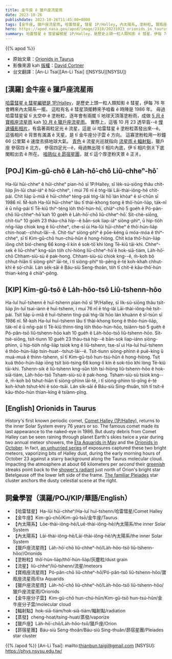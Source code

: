 ```yaml
---
title: 金牛座 ê 獵戶座流星雨
date: 2023-10-26
publishdate: 2023-10-26T11:45:00+0800
tags: [金牛座, 獵戶座流星雨, 哈雷彗星, 彗星 1P/Halley, 內太陽系, 塗粉粒, 寶瓶座流星雨, 金牛座分子雲, 輻射點, 蒸發, 獵戶座, 參宿四, 昴宿星團]
hero: https://apod.nasa.gov/apod/image/2310/20231023_orionids_in_taurus_1024c.jpg
summary: 哈雷彗星 ê 彗星編號是 1P/Halley，是歷史上頭一粒人類知影 ê 彗星，伊每 76 年會轉來內太陽系一擺。
---
```


{{% apod %}}

- 原始文章：[Orionids in Taurus](https://apod.nasa.gov/apod/ap231026.html)
- 影像來源 kah [版權][copyright]：[David Cortner](http://www.davidcortner.com/slowblog.php)
- 台文翻譯：[An-Li Tsai][An-Li Tsai] ([NSYSU][NSYSU])

## [漢羅] 金牛座 ê 獵戶座流星雨
[哈雷彗星 ê 彗星編號是 1P/Halley][Comet Halley (1P/Halley)]，是歷史上頭一粒人類知影 ê 彗星，伊每 76 年會轉來內太陽系一擺。
這粒有名 ê 彗星頂擺轉來予咱看 ê 時陣是 1986 年。
毋過哈雷彗星留 tī 太空中 ê 塗粉粒，逐年會有兩擺 tī 地球天頂落塗粉雨，成做 [5 月 ê 寶瓶座流星雨][Eta Aquarids in May] kah [10 月 ê 獵戶座流星雨][Orionids in October]。
實際上，這張 10 月 23 透早翕--ê [慢速攝影相片][an unhurried series]，有翕著兩粒足光 ê 流星，這是 ùi 哈雷彗星 ê 塗粉粒蒸發出來--ê。
這張相片 ê 背景有滿滿 ê 天星，是 tī 金牛座分子雲 ê 方向。
這寡塗粉粒用一秒鐘 66 公里緊 ê 速度去挵地球大氣。
[青色][greenish] ê 流星光巡就指向 [流星雨 ê 輻射點][shower's radiant]，獵戶座 參宿四 ê 北方。
參宿四足光--ê，毋過無出現 tī 相片內底，伊 tī 相片倒爿下底閣較出去 ê 所在。
[咱熟似 ê 昴宿星團][The familiar Pleiades]，就 tī 這个厚塗粉天景 ê 正爿。

## [POJ] Kim-gû-chō ê La̍h-hō͘-chō Liû-chheⁿ-hō͘
Ha-lûi hūi-chheⁿ ê hūi-chheⁿ pian-hō sī 1P/Halley, sī le̍k-sú-siōng thâu chi̍t-lia̍p jîn-lūi chai-iáⁿ ê hūi-chheⁿ, i múi 76 nî ē tńg-lâi Lāi-thài-iông-hē chi̍t-pái.
Chit lia̍p ū-miâ ê hūi-chheⁿ téng-pái tńg-lâi hō͘ lán khòaⁿ ê sî-chūn sī 1986 nî.
M̄-koh Ha-lûi hūi-chheⁿ lâu tī thài-khong tiong ê thô͘-hún-lia̍p, ta̍k-nî ē ū nn̄g-pái tī Tē-kiû thiⁿ-téng lo̍h thô͘-hún-hō͘, chiâⁿ-chò 5 goe̍h ê Pó-pân-chō liû-chheⁿ-hō͘ kah 10 goe̍h ê La̍h-hō͘-chō liû-chheⁿ-hō͘.
Si̍t-chè-siōng, chit-tiuⁿ 10 goe̍h 23 thàu-chá hip--ê bān-sok liap-iáⁿ siòng-phìⁿ, ū hip-tio̍h nn̄g-lia̍p chiok kng ê liû-chheⁿ, che-sī ùi Ha-lûi hūi-chheⁿ ê thô͘-hún-lia̍p chin-hoat--chhut-lâi--ê.
Chit-tiuⁿ siòng-phìⁿ ê pōe-kéng ū móa-móa ê thiⁿ-chheⁿ, sī tī Kim-gû-chō hun-chú-hûn ê hong-hiòng.
Chit kóa thô͘-hún-lia̍p iōng chi̍t bió-cheng 66 kong-lí kín ê sok-tō͘ khì lòng Tē-kiû tāi-khì.
Chheⁿ-sek ê liû-chheⁿ kng-sûn to̍h chí-hiòng liû-chheⁿ-hō͘ ê hok-siā-tiám, La̍h-hō͘-chō Chham-siù-sù ê pak-hong.
Chham-siù-sù chiok kng--ê, m̄-koh bô chhut-hiān tī siòng-phìⁿ lāi-té, i tī siòng-phìⁿ tò-pêng ē-té koh-khah chhut-khì ê só͘-chāi.
Lán se̍k-sāi ê Báu-siù Seng-thoân, to̍h tī chit-ê kāu-thô͘-hún thian-kéng ê chiàⁿ-pêng.

## [KIP] Kim-gû-tsō ê La̍h-hōo-tsō Liû-tshenn-hōo
Ha-luî huī-tshenn ê huī-tshenn pian-hō sī 1P/Halley, sī li̍k-sú-siōng thâu tsi̍t-lia̍p jîn-luī tsai-iánn ê huī-tshenn, i muí 76 nî ē tńg-lâi Lāi-thài-iông-hē tsi̍t-pái.
Tsit lia̍p ū-miâ ê huī-tshenn tíng-pái tńg-lâi hōo lán khuànn ê sî-tsūn sī 1986 nî.
M̄-koh Ha-luî huī-tshenn lâu tī thài-khong tiong ê thôo-hún-lia̍p, ta̍k-nî ē ū nn̄g-pái tī Tē-kiû thinn-tíng lo̍h thôo-hún-hōo, tsiânn-tsò 5 gue̍h ê Pó-pân-tsō liû-tshenn-hōo kah 10 gue̍h ê La̍h-hōo-tsō liû-tshenn-hōo.
Si̍t-tsè-siōng, tsit-tiunn 10 gue̍h 23 thàu-tsá hip--ê bān-sok liap-iánn siòng-phìnn, ū hip-tio̍h nn̄g-lia̍p tsiok kng ê liû-tshenn, tse-sī uì Ha-luî huī-tshenn ê thôo-hún-lia̍p tsin-huat--tshut-lâi--ê.
Tsit-tiunn siòng-phìnn ê puē-kíng ū muá-muá ê thinn-tshenn, sī tī Kim-gû-tsō hun-tsú-hûn ê hong-hiòng.
Tsit kuá thôo-hún-lia̍p iōng tsi̍t bió-tsing 66 kong-lí kín ê sok-tōo khì lòng Tē-kiû tāi-khì.
Tshenn-sik ê liû-tshenn kng-sûn to̍h tsí-hiòng liû-tshenn-hōo ê hok-siā-tiám, La̍h-hōo-tsō Tsham-siù-sù ê pak-hong.
Tsham-siù-sù tsiok kng--ê, m̄-koh bô tshut-hiān tī siòng-phìnn lāi-té, i tī siòng-phìnn tò-pîng ē-té koh-khah tshut-khì ê sóo-tsāi.
Lán si̍k-sāi ê Báu-siù Sing-thuân, to̍h tī tsit-ê kāu-thôo-hún thian-kíng ê tsiànn-pîng.

## [English] Orionids in Taurus
History's first known periodic comet, [Comet Halley (1P/Halley)][Comet Halley (1P/Halley)], returns to the inner Solar System every 76 years or so.
The famous comet made its last appearance to the naked-eye in 1986.
But dusty debris from Comet Halley can be seen raining through planet Earth's skies twice a year during two annual meteor showers, the [Eta Aquarids in May][Eta Aquarids in May] and the [Orionids in October][Orionids in October].
In fact, [an unhurried series][an unhurried series] of exposures captured these two bright meteors, vaporizing bits of Halley dust, during the early morning hours of October 23 against a starry background along the Taurus molecular cloud.
Impacting the atmosphere at about 66 kilometers per _second_ their [greenish][greenish] streaks point back to the [shower's radiant][shower's radiant] just north of Orion's bright star Betelgeuse off the lower left side of the frame.
[The familiar Pleiades][The familiar Pleiades] star cluster anchors the dusty celestial scene at the right.

## 詞彙學習（漢羅/POJ/KIP/華語/English）
- 【哈雷彗星】Ha-lûi hūi-chheⁿ/Ha-luî huī-tshenn/哈雷彗星/Comet Halley
- 【金牛座】Kim-gû-chō/Kim-gû-tsō/金牛座/Taurus
- 【內太陽系】Lōe-thài-iông-hē/Luē-thài-iông-hē/內太陽系/the inner Solar System
- 【內太陽系】Lāi-thài-iông-hē/Lāi-thài-iông-hē/內太陽系/the inner Solar System
- 【獵戶座流星雨】La̍h-hō͘-chō liû-chheⁿ-hō͘/La̍h-hōo-tsō liû-tshenn-hōo//Orionids
- 【塗粉粒】thô͘-hún-lia̍p/thô͘-hún-lia̍p/灰塵粒/dust grain
- 【流星】liû-chheⁿ/liû-tshenn/流星/meteors
- 【寶瓶座流星雨】Pó-pân-chō liû-chheⁿ-hō͘/Pó-pân-tsō liû-tshenn-hōo/寶瓶座流星雨/Eta Aquarids
- 【獵戶座流星雨】La̍h-hō͘-chō liû-chheⁿ-hō͘/La̍h-hōo-tsō liû-tshenn-hōo/獵戶座流星雨/Orionids
- 【金牛座分子雲】Kim-gû-chō hun-chú-hûn/Kim-gû-tsō hun-tsú-hûn/金牛座分子雲/molecular cloud
- 【輻射點】hok-siā-tiám/hok-siā-tiám/輻射點/radiation
- 【蒸發】cheng-hoat/tsing-huat/蒸發/vaporize
- 【獵戶座】La̍h-hō͘-chō/La̍h-hōo-tsō/獵戶座/Orion
- 【昴宿星團】Báu-siù Seng-thoân/Báu-siù Sing-thuân/昴宿星團/Pleiades star cluster

{{% /apod %}}
[An-Li Tsai]: mailto:thianbun.taigi@gmail.com
[NSYSU]: https://phys.nsysu.edu.tw/

[copyright]: https://apod.nasa.gov/apod/fap/lib/about_apod.html#srapply
[License]: https://creativecommons.org/licenses/by/2.0/

[Comet Halley (1P/Halley)]:https://solarsystem.nasa.gov/asteroids-comets-and-meteors/comets/1p-halley/in-depth/
[Eta Aquarids in May]:https://solarsystem.nasa.gov/asteroids-comets-and-meteors/meteors-and-meteorites/eta-aquarids/in-depth/
[Orionids in October]:https://solarsystem.nasa.gov/asteroids-comets-and-meteors/meteors-and-meteorites/orionids/in-depth/
[an unhurried series]:http://www.davidcortner.com/slowblog/20231023.php
[greenish]:https://www.popastro.com/main_spa1/meteor/meteor-spectra-overview/
[shower's radiant]:https://apod.nasa.gov/apod/ap221028.html
[The familiar Pleiades]:https://apod.nasa.gov/apod/ap230105.html
